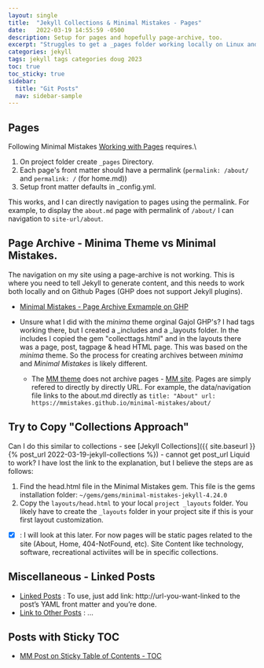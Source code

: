 ```yaml
---
layout: single
title:  "Jekyll Collections & Minimal Mistakes - Pages"
date:   2022-03-19 14:55:59 -0500
description: Setup for pages and hopefully page-archive, too.
excerpt: "Struggles to get a _pages folder working locally on Linux and then on GitHub pages"
categories: jekyll
tags: jekyll tags categories doug 2023
toc: true
toc_sticky: true
sidebar:
  title: "Git Posts"
  nav: sidebar-sample
---
```


## Pages
Following Minimal Mistakes [Working with Pages](https://mmistakes.github.io/minimal-mistakes/docs/pages/) requires.\
1. On project folder create `_pages` Directory.
1. Each page's front matter should have a permalink (`permalink: /about/` and `permalink: /` (for home.md))
1. Setup front matter defaults in _config.yml.

This works, and I can directly navigation to pages using the permalink.  For example, to display the `about.md` page with permalink of `/about/` I can navigation to `site-url/about`.

## Page Archive - Minima Theme vs Minimal Mistakes.
The navigation on my site using a page-archive is not working.   This is where you need to tell Jekyll to generate content, and this needs to work both locally and on Github Pages (GHP does not support Jekyll plugins).
- [Minimal Mistakes - Page Archive Exmample on GHP](https://mmistakes.github.io/minimal-mistakes/page-archive/)

- Unsure what I did with the *minima* theme orginal Gajol GHP's?   I had tags working there, but I created a _includes and a _layouts folder.   In the includes I copied the gem "collecttags.html" and in the layouts there was a page, post, tagpage & head HTML page.   This was based on the *minima* theme.  So the process for creating archives between *minima* and *Minimal Mistakes* is likely different.  
  - The [MM theme](https://github.com/mmistakes/minimal-mistakes) does not archive pages - [MM site](https://mmistakes.github.io/minimal-mistakes/).   Pages are simply refered to directly by directly URL.  For example, the data/navigation file links to the about.md directly as `title: "About" url: https://mmistakes.github.io/minimal-mistakes/about/`

## Try to Copy "Collections Approach"
Can I do this similar to collections - see [Jekyll Collections]({{ site.baseurl }}{% post_url 2022-03-19-jekyll-collections %}) - cannot get post_url Liquid to work?  I have lost the link to the explanation, but I believe the steps are as follows:
1. Find the head.html file in the Minimal Mistakes gem.  This file is the gems installation folder: `~/gems/gems/minimal-mistakes-jekyll-4.24.0`
1. Copy the `layouts/head.html` to your local `project _layouts` folder.   You likely have to create the `_layouts` folder in your project site if this is your first layout customization.

- [x] : I will look at this later.  For now pages will be static pages related to the site (About, Home, 404-NotFound, etc).   Site Content like technology, software, recreational activiites will be in specific collections.

## Miscellaneous - Linked Posts
- [Linked Posts](https://mmistakes.github.io/minimal-mistakes/post%20formats/post-link/) : To use, just add link: http://url-you-want-linked to the post’s YAML front matter and you’re done.
- [Link to Other Posts](https://github.com/mmistakes/minimal-mistakes/issues/581) : ...

## Posts with Sticky TOC

- [MM Post on Sticky Table of Contents - TOC](https://mmistakes.github.io/minimal-mistakes/layout-table-of-contents-sticky/)
